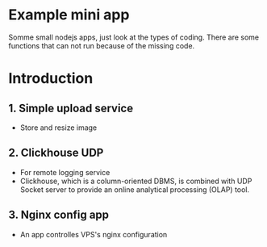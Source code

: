 # Example mini app
Somme small nodejs apps, just look at the types of coding.
There are some functions that can not run because of the missing code.

# Introduction
## 1. Simple upload service
- Store and resize image

## 2. Clickhouse UDP
- For remote logging service
- Clickhouse, which is a column-oriented DBMS, is combined with UDP Socket server to provide an online analytical processing (OLAP) tool.

## 3. Nginx config app
- An app controlles VPS's nginx configuration
